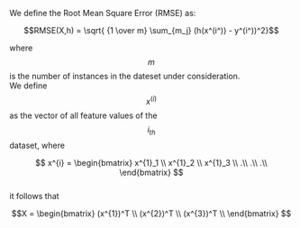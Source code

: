 
We define the Root Mean Square Error (RMSE) as: 

$$RMSE(X,h) = \sqrt{ {1 \over m}     \sum_{m_j} (h(x^(i^)) - y^(i^))^2}$$ 

where $$m$$ is the number of instances in the dateset under consideration. <br> We define $$x^{(i)}$$ as the vector of all feature values of the $$i_{th}$$ dataset, where

$$ x^{i} = \begin{bmatrix}
   x^{1}_1 \\
   x^{1}_2 \\
   x^{1}_3 \\
   .\\
   .\\
   .\\
   \end{bmatrix}
$$
<br>
it follows that

$$X = \begin{bmatrix} 
   (x^{1})^T \\
   (x^{2})^T \\
   (x^{3})^T \\
   \end{bmatrix}
$$

